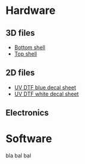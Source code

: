 # **Hardware**

## 3D files

* [Bottom shell](https://github.com/BenjaminPoilve/MiniChord/blob/main/hardware/3D/rendering/render_v9_bottom.scad.stl) 
* [Top shell](https://github.com/BenjaminPoilve/MiniChord/blob/main/hardware/3D/rendering/render_v9_top1_5.scad.stl)

## 2D files 

* [UV DTF blue decal sheet](https://github.com/BenjaminPoilve/MiniChord/blob/main/hardware/graphics/print_decal_blue.pdf)
* [UV DTF white decal sheet](https://github.com/BenjaminPoilve/MiniChord/blob/main/hardware/graphics/print_deca_white.pdf)

## Electronics


# **Software** 

bla bal bal
